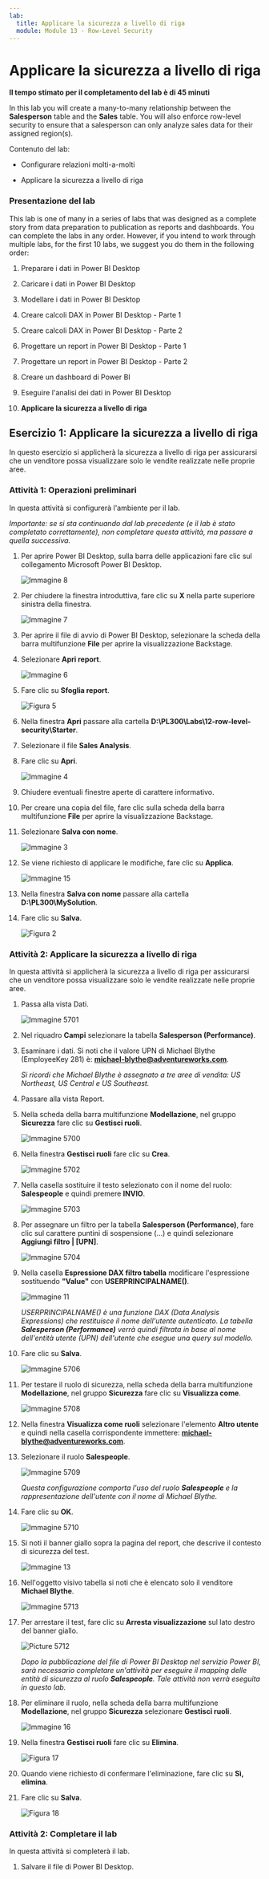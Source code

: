 ```yaml
---
lab:
  title: Applicare la sicurezza a livello di riga
  module: Module 13 - Row-Level Security
---
```



# <a name="enforce-row-level-security"></a>**Applicare la sicurezza a livello di riga**

**Il tempo stimato per il completamento del lab è di 45 minuti**

In this lab you will create a many-to-many relationship between the <bpt id="p1">**</bpt>Salesperson<ept id="p1">**</ept> table and the <bpt id="p2">**</bpt>Sales<ept id="p2">**</ept> table. You will also enforce row-level security to ensure that a salesperson can only analyze sales data for their assigned region(s).

Contenuto del lab:

- Configurare relazioni molti-a-molti

- Applicare la sicurezza a livello di riga

### <a name="lab-story"></a>**Presentazione del lab**

This lab is one of many in a series of labs that was designed as a complete story from data preparation to publication as reports and dashboards. You can complete the labs in any order. However, if you intend to work through multiple labs, for the first 10 labs, we suggest you do them in the following order:

1. Preparare i dati in Power BI Desktop

2. Caricare i dati in Power BI Desktop

3. Modellare i dati in Power BI Desktop

5. Creare calcoli DAX in Power BI Desktop - Parte 1

6. Creare calcoli DAX in Power BI Desktop - Parte 2

7. Progettare un report in Power BI Desktop - Parte 1

8. Progettare un report in Power BI Desktop - Parte 2

9. Creare un dashboard di Power BI

10. Eseguire l'analisi dei dati in Power BI Desktop

11. **Applicare la sicurezza a livello di riga**

## <a name="exercise-1-enforce-row-level-security"></a>**Esercizio 1: Applicare la sicurezza a livello di riga**

In questo esercizio si applicherà la sicurezza a livello di riga per assicurarsi che un venditore possa visualizzare solo le vendite realizzate nelle proprie aree.

### <a name="task-1-get-started"></a>**Attività 1: Operazioni preliminari**

In questa attività si configurerà l'ambiente per il lab.

*Importante: se si sta continuando dal lab precedente (e il lab è stato completato correttamente), non completare questa attività, ma passare a quella successiva.*

1. Per aprire Power BI Desktop, sulla barra delle applicazioni fare clic sul collegamento Microsoft Power BI Desktop.

    ![Immagine 8](Linked_image_Files/04-configure-data-model-in-power-bi-desktop-advanced_image1.png)

1. Per chiudere la finestra introduttiva, fare clic su **X** nella parte superiore sinistra della finestra.

    ![Immagine 7](Linked_image_Files/04-configure-data-model-in-power-bi-desktop-advanced_image2.png)

1. Per aprire il file di avvio di Power BI Desktop, selezionare la scheda della barra multifunzione **File** per aprire la visualizzazione Backstage.

1. Selezionare **Apri report**.

    ![Immagine 6](Linked_image_Files/04-configure-data-model-in-power-bi-desktop-advanced_image3.png)

1. Fare clic su **Sfoglia report**.

    ![Figura 5](Linked_image_Files/04-configure-data-model-in-power-bi-desktop-advanced_image4.png)

1. Nella finestra **Apri** passare alla cartella **D:\PL300\Labs\12-row-level-security\Starter**.

1. Selezionare il file **Sales Analysis**.

1. Fare clic su **Apri**.

    ![Immagine 4](Linked_image_Files/04-configure-data-model-in-power-bi-desktop-advanced_image5.png)

1. Chiudere eventuali finestre aperte di carattere informativo.

1. Per creare una copia del file, fare clic sulla scheda della barra multifunzione **File** per aprire la visualizzazione Backstage.

1. Selezionare **Salva con nome**.

    ![Immagine 3](Linked_image_Files/04-configure-data-model-in-power-bi-desktop-advanced_image6.png)

1. Se viene richiesto di applicare le modifiche, fare clic su **Applica**.

    ![Immagine 15](Linked_image_Files/04-configure-data-model-in-power-bi-desktop-advanced_image7.png)

1. Nella finestra **Salva con nome** passare alla cartella **D:\PL300\MySolution**.

1. Fare clic su **Salva**.

    ![Figura 2](Linked_image_Files/04-configure-data-model-in-power-bi-desktop-advanced_image8.png)

### <a name="task-2-enforce-row-level-security"></a>**Attività 2: Applicare la sicurezza a livello di riga**

In questa attività si applicherà la sicurezza a livello di riga per assicurarsi che un venditore possa visualizzare solo le vendite realizzate nelle proprie aree.

1. Passa alla vista Dati.

    ![Immagine 5701](Linked_image_Files/04-configure-data-model-in-power-bi-desktop-advanced_image20.png)

2. Nel riquadro **Campi** selezionare la tabella **Salesperson (Performance)**.

3. Esaminare i dati. Si noti che il valore UPN di Michael Blythe (EmployeeKey 281) è: **michael-blythe@adventureworks.com**.

    *Si ricordi che Michael Blythe è assegnato a tre aree di vendita: US Northeast, US Central e US Southeast.*

4. Passare alla vista Report.

5. Nella scheda della barra multifunzione **Modellazione**, nel gruppo **Sicurezza** fare clic su **Gestisci ruoli**.

    ![Immagine 5700](Linked_image_Files/04-configure-data-model-in-power-bi-desktop-advanced_image21.png)

6. Nella finestra **Gestisci ruoli** fare clic su **Crea**.

    ![Immagine 5702](Linked_image_Files/04-configure-data-model-in-power-bi-desktop-advanced_image22.png)

7. Nella casella sostituire il testo selezionato con il nome del ruolo: **Salespeople** e quindi premere **INVIO**.

    ![Immagine 5703](Linked_image_Files/04-configure-data-model-in-power-bi-desktop-advanced_image23.png)

8. Per assegnare un filtro per la tabella **Salesperson (Performance)**, fare clic sul carattere puntini di sospensione (...) e quindi selezionare **Aggiungi filtro \| [UPN]**.

    ![Immagine 5704](Linked_image_Files/04-configure-data-model-in-power-bi-desktop-advanced_image24.png)

9. Nella casella **Espressione DAX filtro tabella** modificare l'espressione sostituendo **"Value"** con **USERPRINCIPALNAME()**.

    ![Immagine 11](Linked_image_Files/04-configure-data-model-in-power-bi-desktop-advanced_image25.png)

    *USERPRINCIPALNAME() è una funzione DAX (Data Analysis Expressions) che restituisce il nome dell'utente autenticato. La tabella **Salesperson (Performance)** verrà quindi filtrata in base al nome dell'entità utente (UPN) dell'utente che esegue una query sul modello.*

10. Fare clic su **Salva**.

    ![Immagine 5706](Linked_image_Files/04-configure-data-model-in-power-bi-desktop-advanced_image26.png)

11. Per testare il ruolo di sicurezza, nella scheda della barra multifunzione **Modellazione**, nel gruppo **Sicurezza** fare clic su **Visualizza come**.

    ![Immagine 5708](Linked_image_Files/04-configure-data-model-in-power-bi-desktop-advanced_image27.png)

12. Nella finestra **Visualizza come ruoli** selezionare l'elemento **Altro utente** e quindi nella casella corrispondente immettere: **michael-blythe@adventureworks.com**.

13. Selezionare il ruolo **Salespeople**.

    ![Immagine 5709](Linked_image_Files/04-configure-data-model-in-power-bi-desktop-advanced_image28.png)

    *Questa configurazione comporta l'uso del ruolo **Salespeople** e la rappresentazione dell'utente con il nome di Michael Blythe.*

14. Fare clic su **OK**.

    ![Immagine 5710](Linked_image_Files/04-configure-data-model-in-power-bi-desktop-advanced_image29.png)

15. Si noti il banner giallo sopra la pagina del report, che descrive il contesto di sicurezza del test.

    ![Immagine 13](Linked_image_Files/04-configure-data-model-in-power-bi-desktop-advanced_image30.png)

16. Nell'oggetto visivo tabella si noti che è elencato solo il venditore **Michael Blythe**.

    ![Immagine 5713](Linked_image_Files/04-configure-data-model-in-power-bi-desktop-advanced_image31.png)

17. Per arrestare il test, fare clic su **Arresta visualizzazione** sul lato destro del banner giallo.

    ![Picture 5712](Linked_image_Files/04-configure-data-model-in-power-bi-desktop-advanced_image32.png)

    *Dopo la pubblicazione del file di Power BI Desktop nel servizio Power BI, sarà necessario completare un'attività per eseguire il mapping delle entità di sicurezza al ruolo **Salespeople**. Tale attività non verrà eseguita in questo lab.*

18. Per eliminare il ruolo, nella scheda della barra multifunzione **Modellazione**, nel gruppo **Sicurezza** selezionare **Gestisci ruoli**.

    ![Immagine 16](Linked_image_Files/04-configure-data-model-in-power-bi-desktop-advanced_image33.png)

19. Nella finestra **Gestisci ruoli** fare clic su **Elimina**.

    ![Figura 17](Linked_image_Files/04-configure-data-model-in-power-bi-desktop-advanced_image34.png)

20. Quando viene richiesto di confermare l'eliminazione, fare clic su **Sì, elimina**.

21. Fare clic su **Salva**.

    ![Figura 18](Linked_image_Files/04-configure-data-model-in-power-bi-desktop-advanced_image35.png)

### <a name="task-2-finish-up"></a>**Attività 2: Completare il lab**

In questa attività si completerà il lab.

1. Salvare il file di Power BI Desktop.
